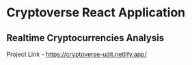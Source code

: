 # Cryptoverse React Application

## Realtime Cryptocurrencies Analysis
Project Link - https://cryptoverse-udit.netlify.app/